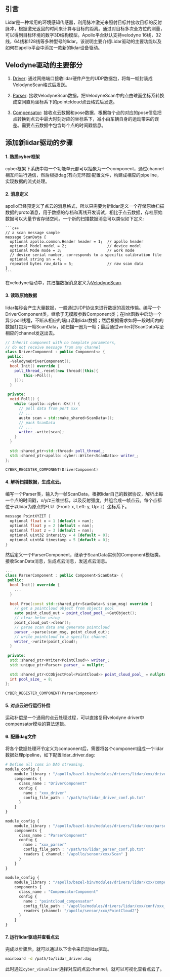 ## 引言
Lidar是一种常用的环境感知传感器，利用脉冲激光来照射目标并接收目标的反射脉冲，根据激光返回的时间来计算与目标的距离。通过对目标多次全方位的测量，可以得到目标环境的数字3D结构模型。Apollo平台默认支持velodyne 16线，32线，64线和128线等多种型号的lidar。该说明主要介绍Lidar驱动的主要功能以及如何在apollo平台中添加一款新的lidar设备驱动。

## Velodyne驱动的主要部分

1. [Driver](../../modules/drivers/lidar/velodyne/driver): 通过网络端口接收lidar硬件产生的UDP数据包，将每一帧封装成VelodyneScan格式后发送。

2. [Parser](../../modules/drivers/lidar/velodyne/parser): 接收VelodyneScan数据，把VelodyneScan中的点由球面坐标系转换成空间直角坐标系下的pointcldoud点云格式后发送。

3. [Compensator](../../modules/drivers/lidar/velodyne/compensator): 接收点云数据和pose数据，根据每个点的对应的pose信息把点转换到点云中最大时刻对应的坐标系下，减小由车辆自身的运动带来的误差。需要点云数据中包含每个点的时间戳信息。



## 添加新lidar驱动的步骤

#### 1. 熟悉cyber框架

cyber框架下系统中每一个功能单元都可以抽象为一个component，通过channel相互间进行通信，然后根据dag(有向无环图)配置文件，构建成相应的pipeline，实现数据的流式处理。

#### 2. 消息定义
	
apollo已经预定义了点云的消息格式，所以只需要为新lidar定义一个存储原始扫描数据的proto消息，用于数据的存档和离线开发调试，相比于点云数据，存档原始数据可以大量节省存储空间。一个新的扫描数据消息可以类似如下定义:

	```c++
	// a scan message sample
	message ScanData {
	  optional apollo.common.Header header = 1;  // apollo header
	  optional Model model = 2;                  // device model
	  optional Mode mode = 3;                    // work mode
	  // device serial number, corresponds to a specific calibration file
	  optional string sn = 4;
	  repeated bytes raw_data = 5;               // raw scan data
	}
	```
在velodyne驱动中，其扫描数据消息定义为[VelodyneScan](../../modules/drivers/lidar/velodyne/proto/velodyne.proto#L29).

#### 3. 读取原始数据

lidar每秒会产生大量数据，一般通过UDP协议来进行数据的高效传输。编写一个DriverComponent类，继承于无模版参数Component类；在Init函数中启动一个异步poll线程，不断从相应的端口读取lidar数据；然后根据需求如将一段时间内的数据打包为一帧ScanData，如扫描一圈为一帧；最后通过writer将ScanData写至相应的channel发送出去。

```c++
// Inherit component with no template parameters, 
// do not receive message from any channel
class DriverComponent : public Component<> {
 public:
  ~VelodyneDriverComponent();
  bool Init() override {
  	poll_thread_.reset(new thread([this]{
  		this->Poll();
  	}));
  }
	
 private: 
  void Poll() {
  	while (apollo::cyber::Ok()) {
  	  // poll data from port xxx
  	  // ...
  	  austo scan = std::make_shared<ScanData>();
  	  // pack ScanData
  	  // ...
  	  writer_.write(scan);
  	}
  }
   
  std::shared_ptr<std::thread> poll_thread_;
  std::shared_ptr<apollo::cyber::Writer<ScanData>> writer_;
};
	
CYBER_REGISTER_COMPONENT(DriverComponent)
```

#### 4. 解析扫描数据，生成点云。

编写一个Parser类，输入为一帧ScanData，根据lidar自己的数据协议，解析出每一个点的时间戳，x/y/z三维坐标，以及反射强度，并组合成一帧点云。每个点都位于以lidar为原点的FLU（Front: x, Left: y, Up: z）坐标系下。
	
```c++
message PointXYZIT {
  optional float x = 1 [default = nan];
  optional float y = 2 [default = nan];
  optional float z = 3 [default = nan];
  optional uint32 intensity = 4 [default = 0];
  optional uint64 timestamp = 5 [default = 0];
}
```
	
然后定义一个ParserComponent，继承于ScanData实例的Component模板类。接收ScanData消息，生成点云消息，发送点云消息。

```c++
...
class ParserComponent : public Component<ScanData> {
 public:
  bool Init() override {
  	...
  }
  
  bool Proc(const std::shared_ptr<ScanData>& scan_msg) override {
    // get a pointcloud object from objects pool
  	auto point_cloud_out = point_cloud_pool_->GetObject(); 
  	// clear befor using
  	point_cloud_out->clear();	
  	// parse scan data and generate pointcloud
  	parser_->parse(scan_msg, point_cloud_out);
  	// write pointcloud to a specific channel
  	writer_->write(point_cloud);
  }
	
 private:
  std::shared_ptr<Writer<PointCloud>> writer_;
  std::unique_ptr<Parser> parser_ = nullptr;
  
  std::shared_ptr<CCObjectPool<PointCloud>> point_cloud_pool_ = nullptr; 
  int pool_size_ = 8;
};
	
CYBER_REGISTER_COMPONENT(ParserComponent)
```
#### 5. 对点云进行运行补偿

运动补偿是一个通用的点云处理过程，可以直接复用velodyne driver中compensator模块的算法逻辑。
	
#### 6. 配置dag文件
	
将各个数据处理环节定义为component后，需要将各个component组成一个lidar数据处理pipeline，如下配置lidar_driver.dag:
		
```python
# Define all coms in DAG streaming.
module_config {
    module_library : "/apollo/bazel-bin/modules/drivers/lidar/xxx/driver/libxxx_driver_component.so"
    components {
      class_name : "DriverComponent"
      config {
        name : "xxx_driver"
        config_file_path : "/path/to/lidar_driver_conf.pb.txt"
      }
    }
}
	
module_config {
    module_library : "/apollo/bazel-bin/modules/drivers/lidar/xxx/parser/libxxx_parser_component.so"
    components {
      class_name : "ParserComponent"
      config {
        name : "xxx_parser"
        config_file_path : "/path/to/lidar_parser_conf.pb.txt"
        readers { channel: "/apollo/sensor/xxx/Scan" }
      }
    }
}
	
module_config {
    module_library : "/apollo/bazel-bin/modules/drivers/lidar/xxx/compensator/libxxx_compensator_component.so"
    components {
      class_name : "CompensatorComponent"
      config {
        name : "pointcloud_compensator"
        config_file_path : "/apollo/modules/drivers/lidar/xxx/conf/xxx_compensator_conf.pb.txt"
        readers {channel: "/apollo/sensor/xxx/PointCloud2"}
      }
    }
}
```

#### 7. 运行lidar驱动并查看点云
完成以步骤后，就可以通过以下命令来启动lidar驱动。

```bash
mainboard -d /path/to/lidar_driver.dag
```
此时通过`cyber_visualizer`选择对应的点云channel，就可以可视化查看点云了。
